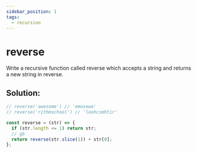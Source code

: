```yaml
---
sidebar_position: 1
tags:
  - recursion
---
```


# reverse

Write a recursive function called reverse which accepts a string and returns a new string in reverse.

## Solution:

```jsx
// reverse('awesome') // 'emosewa'
// reverse('rithmschool') // 'loohcsmhtir'

const reverse = (str) => {
  if (str.length <= 1) return str;
  // gb
  return reverse(str.slice(1)) + str[0];
};
```
